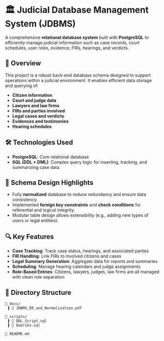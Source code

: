# 🏛️ Judicial Database Management System (JDBMS)

A comprehensive **relational database system** built with **PostgreSQL** to efficiently manage judicial information such as case records, court schedules, user roles, evidence, FIRs, hearings, and verdicts.

## 📘 Overview

This project is a robust back-end database schema designed to support operations within a judicial environment. It enables efficient data storage and querying of:

- **Citizen information**
- **Court and judge data**
- **Lawyers and law firms**
- **FIRs and parties involved**
- **Legal cases and verdicts**
- **Evidences and testimonies**
- **Hearing schedules**

## 🛠️ Technologies Used

- **PostgreSQL**: Core relational database
- **SQL (DDL + DML)**: Complex query logic for inserting, tracking, and summarizing case data

## 🧩 Schema Design Highlights

- Fully **normalized** database to reduce redundancy and ensure data consistency.
- Implemented **foreign key constraints** and **check conditions** for referential and logical integrity.
- Modular table design allows extensibility (e.g., adding new types of users or legal entities).

## 🔍 Key Features

- **Case Tracking**: Track case status, hearings, and associated parties
- **FIR Handling**: Link FIRs to involved citizens and cases
- **Legal Summary Generation**: Aggregate data for reports and summaries
- **Scheduling**: Manage hearing calendars and judge assignments
- **Role-Based Entries**: Citizens, lawyers, judges, law firms are all managed with clean role separation

## 📂 Directory Structure

```plaintext
📁 docs/
 ┣ 📄 JDBMS_ER_and_Normalization.pdf

📁 scripts/
 ┣ 📄 DDL_Script.sql
 ┣ 📄 Queries.sql

📄 README.md
